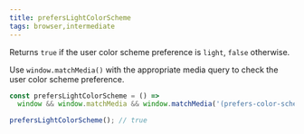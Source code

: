 ```yaml
---
title: prefersLightColorScheme
tags: browser,intermediate
---
```


Returns `true` if the user color scheme preference is `light`, `false` otherwise.

Use `window.matchMedia()` with the appropriate media query to check the user color scheme preference.

```js
const prefersLightColorScheme = () =>
  window && window.matchMedia && window.matchMedia('(prefers-color-scheme: light)').matches;
```

```js
prefersLightColorScheme(); // true
```
